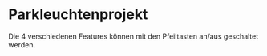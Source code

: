 # Parkleuchtenprojekt

Die 4 verschiedenen Features können mit den Pfeiltasten an/aus geschaltet werden.
